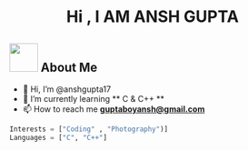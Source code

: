 <h1 align="center">Hi , I AM ANSH GUPTA</h1>

##  <img src="https://media.giphy.com/media/VgCDAzcKvsR6OM0uWg/giphy.gif" width="50"> About Me

- 👋 Hi, I’m @anshgupta17
- 🌱 I’m currently learning ** C & C++ **
- 📫 How to reach me **guptaboyansh@gmail.com**


```python
Interests = ["Coding" , "Photography")]
Languages = ["C", "C++"]
```


<!---
anshgupta17/anshgupta17 is a ✨ special ✨ repository because its `README.md` (this file) appears on your GitHub profile.
You can click the Preview link to take a look at your changes.
--->
